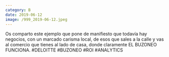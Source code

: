 ```yaml
--- 
category: B 
date: 2019-06-12 
image: /999_2019-06-12.jpeg 
--- 
```


Os comparto este ejemplo que pone de manifiesto que todavía hay negocios, con un marcado carisma local, de esos que sales a la calle y vas al comercio que tienes al lado de casa, donde claramente EL BUZONEO FUNCIONA. #DELOITTE #BUZONEO #ROI #ANALYTICS
